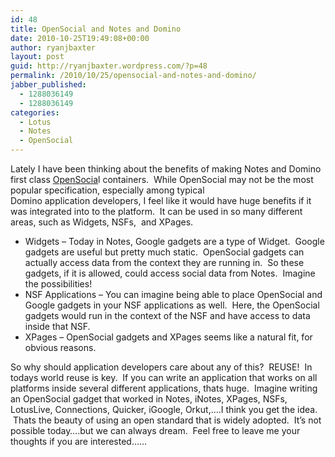 ```yaml
---
id: 48
title: OpenSocial and Notes and Domino
date: 2010-10-25T19:49:08+00:00
author: ryanjbaxter
layout: post
guid: http://ryanjbaxter.wordpress.com/?p=48
permalink: /2010/10/25/opensocial-and-notes-and-domino/
jabber_published:
  - 1288036149
  - 1288036149
categories:
  - Lotus
  - Notes
  - OpenSocial
---
```

Lately I have been thinking about the benefits of making Notes and Domino first class <a href="http://www.opensocial.org" target="_blank">OpenSocia</a>l containers.  While OpenSocial may not be the most popular specification, especially among typical Domino application developers, I feel like it would have huge benefits if it was integrated into to the platform.  It can be used in so many different areas, such as Widgets, NSFs,  and XPages.

  * Widgets &#8211; Today in Notes, Google gadgets are a type of Widget.  Google gadgets are useful but pretty much static.  OpenSocial gadgets can actually access data from the context they are running in.  So these gadgets, if it is allowed, could access social data from Notes.  Imagine the possibilities!
  * NSF Applications &#8211; You can imagine being able to place OpenSocial and Google gadgets in your NSF applications as well.  Here, the OpenSocial gadgets would run in the context of the NSF and have access to data inside that NSF.
  * XPages &#8211; OpenSocial gadgets and XPages seems like a natural fit, for obvious reasons.

So why should application developers care about any of this?  REUSE!  In todays world reuse is key.  If you can write an application that works on all platforms inside several different applications, thats huge.  Imagine writing an OpenSocial gadget that worked in Notes, iNotes, XPages, NSFs, LotusLive, Connections, Quicker, iGoogle, Orkut,&#8230;.I think you get the idea.  Thats the beauty of using an open standard that is widely adopted.  It&#8217;s not possible today&#8230;.but we can always dream.  Feel free to leave me your thoughts if you are interested&#8230;&#8230;